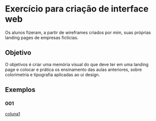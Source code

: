 # Exercício para criação de interface web

Os alunos fizeram, a partir de wireframes criados por mim, suas próprias landing pages de empresas fictícias. 

## Objetivo

O objetivos é criar uma memória visual do que deve ter em uma landing page e colocar e prática os ensinamento das aulas anteriores, sobre colorimetria e tipografia  aplicadas ao ui design.

## Exemplos
### 001

[coluna1](https://dsordes37.github.io/interface1/ex001/)

